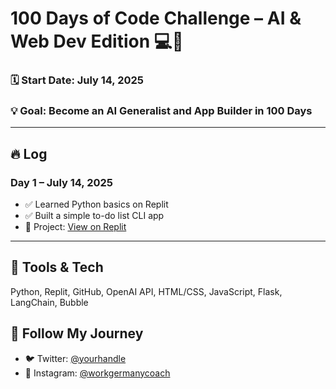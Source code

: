 # 100 Days of Code Challenge – AI & Web Dev Edition 💻🧠

### 🗓️ Start Date: July 14, 2025  
### 💡 Goal: Become an AI Generalist and App Builder in 100 Days

---

## 🔥 Log

### Day 1 – July 14, 2025
- ✅ Learned Python basics on Replit
- ✅ Built a simple to-do list CLI app
- 🔗 Project: [View on Replit](https://replit.com/...)

---

## 🧰 Tools & Tech
Python, Replit, GitHub, OpenAI API, HTML/CSS, JavaScript, Flask, LangChain, Bubble

## 📌 Follow My Journey
- 🐦 Twitter: [@yourhandle](https://twitter.com/yourhandle)
- 📸 Instagram: [@workgermanycoach](https://instagram.com/workgermanycoach)
